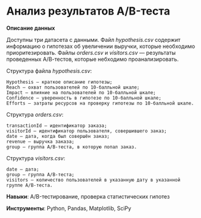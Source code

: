 # Анализ результатов A/B-теста

**Описание данных**

Доступны три датасета с данными. Файл *hypothesis.csv* содержит информацию о гипотезах об увеличении выручки, которые необходимо приоритезировать. Файлы *orders.csv* и *visitors.csv* — результаты проведенных А/В-тестов, которые небходимо проанализировать.

Структура файла *hypothesis.csv*:

    Hypothesis — краткое описание гипотезы;
    Reach — охват пользователей по 10-балльной шкале;
    Impact — влияние на пользователей по 10-балльной шкале;
    Confidence — уверенность в гипотезе по 10-балльной шкале;
    Efforts — затраты ресурсов на проверку гипотезы по 10-балльной шкале.
    
Структура *orders.csv*:

    transactionId — идентификатор заказа;
    visitorId — идентификатор пользователя, совершившего заказ;
    date — дата, когда был совершён заказ;
    revenue — выручка заказа;
    group — группа A/B-теста, в которую попал заказ.

Структура *visitors.csv*:

    date — дата;
    group — группа A/B-теста;
    visitors — количество пользователей в указанную дату в указанной группе A/B-теста.
    
**Навыки**: A/B-тестирование, проверка статистических гипотез
    
**Инструменты**: Python, Pandas, Matplotlib, SciPy
